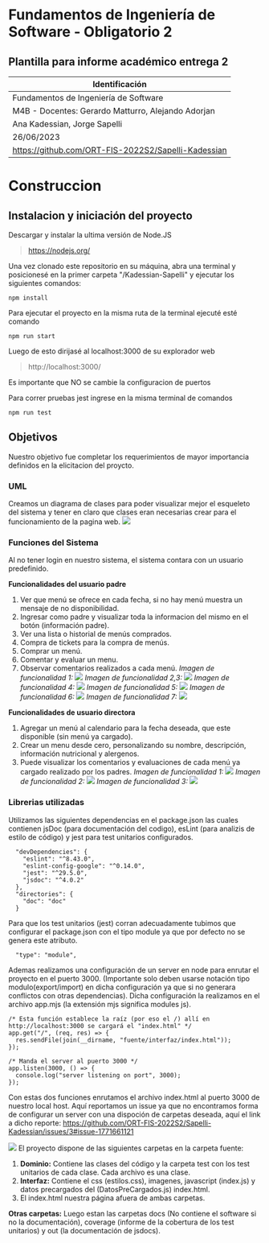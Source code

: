 # Fundamentos de Ingeniería de Software - Obligatorio 2

## Plantilla para informe académico entrega 2

| Identificación |
| -------- |
| Fundamentos de Ingeniería de Software     |
| M4B - Docentes: Gerardo Matturro, Alejando Adorjan |
| Ana Kadessian, Jorge Sapelli |
| 26/06/2023 |
| https://github.com/ORT-FIS-2022S2/Sapelli-Kadessian |

# Construccion

## Instalacion y iniciación del proyecto

Descargar y instalar la ultima versión de Node.JS
> https://nodejs.org/

Una vez clonado este repositorio en su máquina, abra una terminal y posicionesé en la primer carpeta "/Kadessian-Sapelli" y ejecutar los siguientes comandos:

```
npm install
```
Para ejecutar el proyecto en la misma ruta de la terminal ejecuté esté comando

```
npm run start
```
Luego de esto dirijasé al localhost:3000 de su explorador web
> http://localhost:3000/

Es importante que NO se cambie la configuracion de puertos


Para correr pruebas jest ingrese en la misma terminal de comandos
```
npm run test
```

## Objetivos
Nuestro objetivo fue completar los requerimientos de mayor importancia definidos en la elicitacion del proycto. 

### UML
Creamos un diagrama de clases para poder visualizar mejor el esqueleto del sistema y tener en claro que clases eran necesarias crear para el funcionamiento de la pagina web.
<img src="https://github.com/ORT-FIS-2022S2/Sapelli-Kadessian/blob/dev/imagenes/UML.png">

### Funciones del Sistema
Al no tener login en nuestro sistema, el sistema contara con un usuario predefinido.

**Funcionalidades del usuario padre**
1.  Ver que menú se ofrece en cada fecha, si no hay menú muestra un mensaje de no disponibilidad.
2.  Ingresar como padre y visualizar toda la informacion del mismo en el botón (información padre).
3. Ver una lista o historial de menús comprados.
4. Compra de tickets para la compra de menús.
5. Comprar un menú.
6. Comentar y evaluar un menu.
7. Observar comentarios realizados a cada menú.
*Imagen de funcionalidad 1:*
![](https://hackmd.io/_uploads/BkEN4VXO3.png)
*Imagen de funcionalidad 2,3:*
![](https://hackmd.io/_uploads/B1Cp-4QOn.png)
*Imagen de funcionalidad 4:*
![](https://hackmd.io/_uploads/HyiUf4Qdn.png)
*Imagen de funcionalidad 5:*
![](https://hackmd.io/_uploads/B1USX4m_2.png)
*Imagen de funcionalidad 6:*
![](https://hackmd.io/_uploads/HyRd7N7uh.png)
*Imagen de funcionalidad 7:*
![](https://hackmd.io/_uploads/Sye6XNQ_3.png)

**Funcionalidades de usuario directora**
1. Agregar un menú al calendario para la fecha deseada, que este disponible (sin menú ya cargado).
2. Crear un menu desde cero, personalizando su nombre, descripción, información nutricional y alergenos.
3. Puede visualizar los comentarios y evaluaciones de cada menú ya cargado realizado por los padres.
*Imagen de funcionalidad 1:*
![](https://hackmd.io/_uploads/SkLpVNXO2.png)
*Imagen de funcionalidad 2:*
![](https://hackmd.io/_uploads/rkAkHV7_3.png)
*Imagen de funcionalidad 3:*
![](https://hackmd.io/_uploads/B1_VS4mO3.png)


### Librerias utilizadas

Utilizamos las siguientes dependencias en el package.json las cuales contienen jsDoc (para documentación del codigo), esLint (para analizis de estilo de código) y jest para test unitarios configurados.
```
  "devDependencies": {
    "eslint": "^8.43.0",
    "eslint-config-google": "^0.14.0",
    "jest": "^29.5.0",
    "jsdoc": "^4.0.2"
  },
  "directories": {
    "doc": "doc"
  }
```
Para que los test unitarios (jest) corran adecuadamente tubimos que configurar el package.json con el tipo module ya que por defecto no se genera este atributo.
```
  "type": "module",
```
Ademas realizamos una configuración de un server en node para enrutar el proyecto en el puerto 3000.
(Importante solo deben usarse notación tipo modulo(export/import) en dicha configuración ya que si no generara conflictos con otras dependencias).
Dicha configuración la realizamos en el archivo app.mjs (la extensión mjs significa modules js).
```
/* Esta función establece la raíz (por eso el /) allí en http://localhost:3000 se cargará el "index.html" */ 
app.get("/", (req, res) => {
  res.sendFile(join(__dirname, "fuente/interfaz/index.html"));
});

/* Manda el server al puerto 3000 */
app.listen(3000, () => {
  console.log("server listening on port", 3000);
});
```
Con estas dos funciones enrutamos el archivo index.html al puerto 3000 de nuestro local host.
Aquí reportamos un issue ya que no encontramos forma de configurar un server con una dispoción de carpetas deseada, aquí el link a dicho reporte:
https://github.com/ORT-FIS-2022S2/Sapelli-Kadessian/issues/3#issue-1771661121

![](https://hackmd.io/_uploads/BymRsNXd2.png)
El proyecto dispone de las siguientes carpetas en la carpeta fuente:

1. **Dominio:** Contiene las clases del código y la carpeta test con los test unitarios de cada clase.
Cada archivo es una clase.
2. **Interfaz:** Contiene el css (estilos.css), imagenes, javascript (index.js) y datos precargados del (DatosPreCargados.js) index.html.
3. El index.html nuestra página afuera de ambas carpetas.

**Otras carpetas:**
Luego estan las carpetas docs (No contiene el software si no la documentación), coverage (informe de la cobertura de los test unitarios) y out (la documentación de jsdocs).